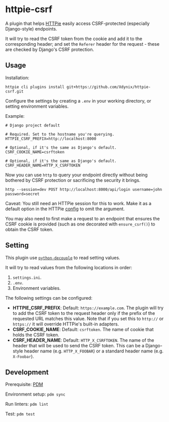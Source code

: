 # httpie-csrf

A plugin that helps [HTTPie](https://httpie.io/) easily access CSRF-protected
(especially Django-style) endpoints.

It will try to read the CSRF token from the cookie and add it to the corresponding
header; and set the `Referer` header for the request - these are checked by Django's
CSRF protection.

## Usage

Installation:

```shell
httpie cli plugins install git+https://github.com/Xdynix/httpie-csrf.git
```

Configure the settings by creating a `.env` in your working directory,
or setting environment variables.

Example:

```dotenv
# Django project default

# Required. Set to the hostname you're querying.
HTTPIE_CSRF_PREFIX=http://localhost:8000

# Optional, if it's the same as Django's default.
CSRF_COOKIE_NAME=csrftoken

# Optional, if it's the same as Django's default.
CSRF_HEADER_NAME=HTTP_X_CSRFTOKEN
```

Now you can use `http` to query your endpoint directly without being bothered by CSRF
protection or sacrificing the security it brings.

```shell
http --session=dev POST http://localhost:8000/api/login username=john password=secret
```

Caveat: You still need an HTTPie session for this to work. Make it as a default option
in the HTTPie [config](https://httpie.io/docs/cli/config) to omit the argument.

You may also need to first make a request to an endpoint that ensures the CSRF cookie is
provided (such as one decorated with `ensure_csrf()`) to obtain the CSRF token.

## Setting

This plugin use [`python-decouple`](https://github.com/HBNetwork/python-decouple) to
read setting values.

It will try to read values from the following locations in order:

1. `settings.ini`.
2. `.env`.
3. Environment variables.

The following settings can be configured:

- **HTTPIE_CSRF_PREFIX**: Default: `https://example.com`. The plugin will try to add the
  CSRF token to the request header only if the prefix of the requested URL matches this
  value. Note that if you set this to `http://` or `https://` it will override HTTPie's
  built-in adapters.
- **CSRF_COOKIE_NAME**: Default: `csrftoken`. The name of cookie that holds the CSRF
  token.
- **CSRF_HEADER_NAME**: Default: `HTTP_X_CSRFTOKEN`. The name of the header that will be
  used to send the CSRF token. This can be a Django-style header name (e.g.
  `HTTP_X_FOOBAR`) or a standard header name (e.g. `X-Foobar`).

## Development

Prerequisite: [PDM](https://pdm-project.org/latest/)

Environment setup: `pdm sync`

Run linters: `pdm lint`

Test: `pdm test`
